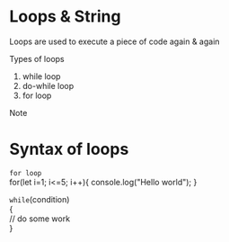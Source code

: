 # Loops & String
Loops are used to execute a piece of code again & again

Types of loops
1. while loop
2. do-while loop
3. for loop

>[!Note]
> # Syntax of loops <br>
>`for loop` <br>
> for(let i=1; i<=5; i++){
>    console.log("Hello world");
>}
>
>`while`(condition) <br> { <br>
>    // do some work <br>
>}

